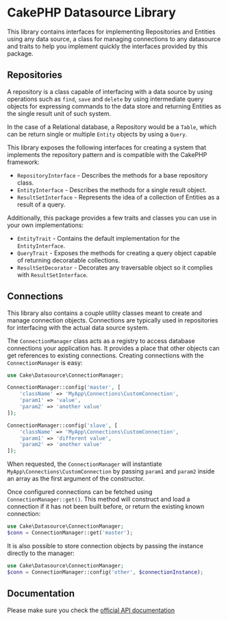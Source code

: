 # CakePHP Datasource Library

This library contains interfaces for implementing Repositories and Entities using any data source,
a class for managing connections to any datasource and traits to help you implement quickly the
interfaces provided by this package.

## Repositories

A repository is a class capable of interfacing with a data source by using operations such as
`find`, `save` and  `delete` by using intermediate query objects for expressing commands to
the data store and returning Entities as the single result unit of such system.

In the case of a Relational database, a Repository would be a `Table`, which can be return single
or multiple `Entity` objects by using a `Query`.

This library exposes the following interfaces for creating a system that implements the
repository pattern and is compatible with the CakePHP framework:

* `RepositoryInterface` - Describes the methods for a base repository class.
* `EntityInterface` - Describes the methods for a single result object.
* `ResultSetInterface` - Represents the idea of a collection of Entities as a result of a query.

Additionally, this package provides a few traits and classes you can use in your own implementations:

* `EntityTrait` - Contains the default implementation for the `EntityInterface`.
* `QueryTrait` - Exposes the methods for creating a query object capable of returning decoratable collections.
* `ResultSetDecorator` - Decorates any traversable object so it complies with `ResultSetInterface`.


## Connections

This library also contains a couple utility classes meant to create and manage connection objects. Connections
are typically used in repositories for interfacing with the actual data source system.

The `ConnectionManager` class acts as a registry to access database connections your application has. It provides
a place that other objects can get references to existing connections. Creating connections with the `ConnectionManager`
is easy:

```php
use Cake\Datasource\ConnectionManager;

ConnectionManager::config('master', [
    'className' => 'MyApp\Connections\CustomConnection',
	'param1' => 'value',
	'param2' => 'another value'
]);

ConnectionManager::config('slave', [
    'className' => 'MyApp\Connections\CustomConnection',
	'param1' => 'different value',
	'param2' => 'another value'
]);
```

When requested, the `ConnectionManager` will instantiate `MyApp\Connections\CustomConnection` by passing
`param1` and `param2` inside an array as the first argument of the constructor.

Once configured connections can be fetched using `ConnectionManager::get()`. This method will
construct and load a connection if it has not been built before, or return the existing known connection:

```php
use Cake\Datasource\ConnectionManager;
$conn = ConnectionManager::get('master');
```

It is also possible to store connection objects by passing the instance directly to the manager:

```php
use Cake\Datasource\ConnectionManager;
$conn = ConnectionManager::config('other', $connectionInstance);
```

## Documentation

Please make sure you check the [official API documentation](http://api.cakephp.org/3.0/namespace-Cake.Datasource.html)


